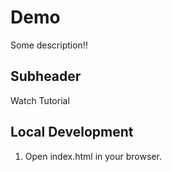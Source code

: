 # Demo

Some description!!


## Subheader

Watch Tutorial


## Local Development

1. Open index.html in your browser.